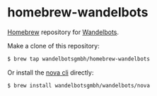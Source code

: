 # homebrew-wandelbots

[Homebrew](https://brew.sh/) repository for [Wandelbots](https://www.wandelbots.com/).

Make a clone of this repository:
```bash
$ brew tap wandelbotsgmbh/homebrew-wandelbots
```

Or install the [nova cli](https://github.com/wandelbotsgmbh/wabocli) directly:
```bash
$ brew install wandelbotsgmbh/wandelbots/nova
```